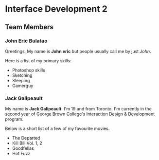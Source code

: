# Interface Development 2

## Team Members

### John Eric Bulatao

Greetings, My name is **John eric** but people usually call me by just *John*.

Here is a list of my primary skills:
* Photoshop skills
* Sketching
* Sleeping
* Gamerguy

### Jack Galipeault

My name is **Jack Galipeault**. I'm 19 and from Toronto. I'm currently in the second year of George Brown College's Interaction Design & Development program.

Below is a short list of a few of my favourite movies. 
* The Departed
* Kill Bill Vol. 1, 2
* Goodfellas
* Hot Fuzz
